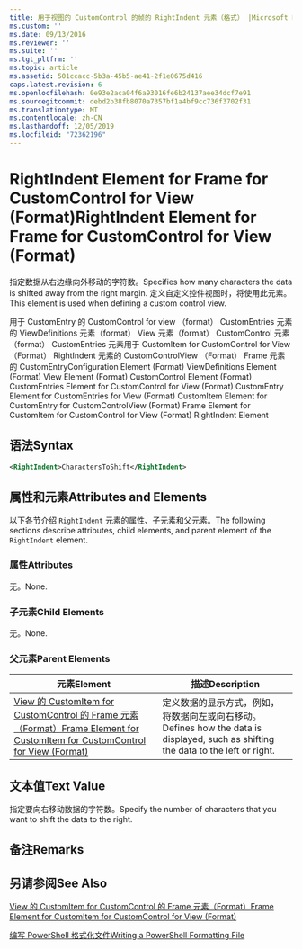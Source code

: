 ```yaml
---
title: 用于视图的 CustomControl 的帧的 RightIndent 元素（格式） |Microsoft Docs
ms.custom: ''
ms.date: 09/13/2016
ms.reviewer: ''
ms.suite: ''
ms.tgt_pltfrm: ''
ms.topic: article
ms.assetid: 501ccacc-5b3a-45b5-ae41-2f1e0675d416
caps.latest.revision: 6
ms.openlocfilehash: 0e93e2aca04f6a93016fe6b24137aee34dcf7e91
ms.sourcegitcommit: debd2b38fb8070a7357bf1a4bf9cc736f3702f31
ms.translationtype: MT
ms.contentlocale: zh-CN
ms.lasthandoff: 12/05/2019
ms.locfileid: "72362196"
---
```

# <a name="rightindent-element-for-frame-for-customcontrol-for-view-format"></a><span data-ttu-id="215fd-102">RightIndent Element for Frame for CustomControl for View (Format)</span><span class="sxs-lookup"><span data-stu-id="215fd-102">RightIndent Element for Frame for CustomControl for View (Format)</span></span>

<span data-ttu-id="215fd-103">指定数据从右边缘向外移动的字符数。</span><span class="sxs-lookup"><span data-stu-id="215fd-103">Specifies how many characters the data is shifted away from the right margin.</span></span> <span data-ttu-id="215fd-104">定义自定义控件视图时，将使用此元素。</span><span class="sxs-lookup"><span data-stu-id="215fd-104">This element is used when defining a custom control view.</span></span>

<span data-ttu-id="215fd-105">用于 CustomEntry 的 CustomControl for view （format） CustomEntries 元素的 ViewDefinitions 元素（format） View 元素（format） CustomControl 元素（format） CustomEntries 元素用于 CustomItem for CustomControl for View （Format） RightIndent 元素的 CustomControlView （Format） Frame 元素的 CustomEntry</span><span class="sxs-lookup"><span data-stu-id="215fd-105">Configuration Element (Format) ViewDefinitions Element (Format) View Element (Format) CustomControl Element (Format) CustomEntries Element for CustomControl for View (Format) CustomEntry Element for CustomEntries for View (Format) CustomItem Element for CustomEntry for CustomControlView (Format) Frame Element for CustomItem for CustomControl for View (Format) RightIndent Element</span></span>

## <a name="syntax"></a><span data-ttu-id="215fd-106">语法</span><span class="sxs-lookup"><span data-stu-id="215fd-106">Syntax</span></span>

```xml
<RightIndent>CharactersToShift</RightIndent>
```

## <a name="attributes-and-elements"></a><span data-ttu-id="215fd-107">属性和元素</span><span class="sxs-lookup"><span data-stu-id="215fd-107">Attributes and Elements</span></span>

<span data-ttu-id="215fd-108">以下各节介绍 `RightIndent` 元素的属性、子元素和父元素。</span><span class="sxs-lookup"><span data-stu-id="215fd-108">The following sections describe attributes, child elements, and parent element of the `RightIndent` element.</span></span>

### <a name="attributes"></a><span data-ttu-id="215fd-109">属性</span><span class="sxs-lookup"><span data-stu-id="215fd-109">Attributes</span></span>

<span data-ttu-id="215fd-110">无。</span><span class="sxs-lookup"><span data-stu-id="215fd-110">None.</span></span>

### <a name="child-elements"></a><span data-ttu-id="215fd-111">子元素</span><span class="sxs-lookup"><span data-stu-id="215fd-111">Child Elements</span></span>

<span data-ttu-id="215fd-112">无。</span><span class="sxs-lookup"><span data-stu-id="215fd-112">None.</span></span>

### <a name="parent-elements"></a><span data-ttu-id="215fd-113">父元素</span><span class="sxs-lookup"><span data-stu-id="215fd-113">Parent Elements</span></span>

|<span data-ttu-id="215fd-114">元素</span><span class="sxs-lookup"><span data-stu-id="215fd-114">Element</span></span>|<span data-ttu-id="215fd-115">描述</span><span class="sxs-lookup"><span data-stu-id="215fd-115">Description</span></span>|
|-------------|-----------------|
|[<span data-ttu-id="215fd-116">View 的 CustomItem for CustomControl 的 Frame 元素（Format）</span><span class="sxs-lookup"><span data-stu-id="215fd-116">Frame Element for CustomItem for CustomControl for View (Format)</span></span>](./frame-element-for-customitem-for-customcontrol-for-view-format.md)|<span data-ttu-id="215fd-117">定义数据的显示方式，例如，将数据向左或向右移动。</span><span class="sxs-lookup"><span data-stu-id="215fd-117">Defines how the data is displayed, such as shifting the data to the left or right.</span></span>|

## <a name="text-value"></a><span data-ttu-id="215fd-118">文本值</span><span class="sxs-lookup"><span data-stu-id="215fd-118">Text Value</span></span>

<span data-ttu-id="215fd-119">指定要向右移动数据的字符数。</span><span class="sxs-lookup"><span data-stu-id="215fd-119">Specify the number of characters that you want to shift the data to the right.</span></span>

## <a name="remarks"></a><span data-ttu-id="215fd-120">备注</span><span class="sxs-lookup"><span data-stu-id="215fd-120">Remarks</span></span>

## <a name="see-also"></a><span data-ttu-id="215fd-121">另请参阅</span><span class="sxs-lookup"><span data-stu-id="215fd-121">See Also</span></span>

[<span data-ttu-id="215fd-122">View 的 CustomItem for CustomControl 的 Frame 元素（Format）</span><span class="sxs-lookup"><span data-stu-id="215fd-122">Frame Element for CustomItem for CustomControl for View (Format)</span></span>](./frame-element-for-customitem-for-customcontrol-for-view-format.md)

[<span data-ttu-id="215fd-123">编写 PowerShell 格式化文件</span><span class="sxs-lookup"><span data-stu-id="215fd-123">Writing a PowerShell Formatting File</span></span>](./writing-a-powershell-formatting-file.md)
